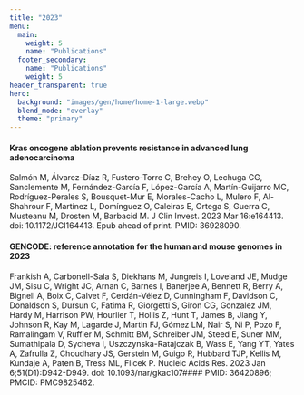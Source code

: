```yaml
---
title: "2023"
menu:
  main:
    weight: 5
    name: "Publications"
  footer_secondary:
    name: "Publications"
    weight: 5
header_transparent: true
hero:
  background: "images/gen/home/home-1-large.webp"
  blend_mode: "overlay"
  theme: "primary"
---
```


#### Kras oncogene ablation prevents resistance in advanced lung adenocarcinoma
Salmón M, Álvarez-Díaz R, Fustero-Torre C, Brehey O, Lechuga CG, Sanclemente M, Fernández-García F, López-García A, Martín-Guijarro MC, Rodríguez-Perales S, Bousquet-Mur E, Morales-Cacho L, Mulero F, Al-Shahrour F, Martínez L, Domínguez O, Caleiras E, Ortega S, Guerra C, Musteanu M, Drosten M, Barbacid M.
J Clin Invest. 2023 Mar 16:e164413. doi: 10.1172/JCI164413. Epub ahead of print. PMID: 36928090.

#### GENCODE: reference annotation for the human and mouse genomes in 2023
Frankish A, Carbonell-Sala S, Diekhans M, Jungreis I, Loveland JE, Mudge JM, Sisu C, Wright JC, Arnan C, Barnes I, Banerjee A, Bennett R, Berry A, Bignell A, Boix C, Calvet F, Cerdán-Vélez D, Cunningham F, Davidson C, Donaldson S, Dursun C, Fatima R, Giorgetti S, Giron CG, Gonzalez JM, Hardy M, Harrison PW, Hourlier T, Hollis Z, Hunt T, James B, Jiang Y, Johnson R, Kay M, Lagarde J, Martin FJ, Gómez LM, Nair S, Ni P, Pozo F, Ramalingam V, Ruffier M, Schmitt BM, Schreiber JM, Steed E, Suner MM, Sumathipala D, Sycheva I, Uszczynska-Ratajczak B, Wass E, Yang YT, Yates A, Zafrulla Z, Choudhary JS, Gerstein M, Guigo R, Hubbard TJP, Kellis M, Kundaje A, Paten B, Tress ML, Flicek P.
Nucleic Acids Res. 2023 Jan 6;51(D1):D942-D949. doi: 10.1093/nar/gkac107#### PMID: 36420896; PMCID: PMC9825462.
